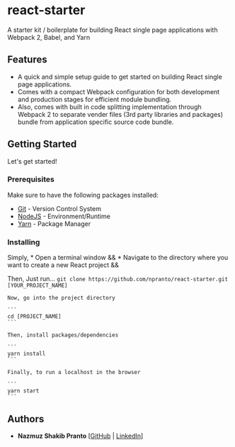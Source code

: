 # react-starter

A starter kit / boilerplate for building React single page applications with Webpack 2, Babel, and Yarn

## Features
* A quick and simple setup guide to get started on building React single page applications.
* Comes with a compact Webpack configuration for both development and production stages for efficient module bundling.
* Also, comes with built in code splitting implementation through Webpack 2 to separate vender files (3rd party libraries and packages) bundle from application specific source code bundle.


## Getting Started

Let's get started!

### Prerequisites
Make sure to have the following packages installed:
* [Git](https://git-scm.com/) - Version Control System
* [NodeJS](https://nodejs.org/en/) - Environment/Runtime
* [Yarn](https://yarnpkg.com/en/) - Package Manager

### Installing

Simply,
    * Open a terminal window &&
    * Navigate to the directory where you want to create a new React project &&

Then,
    Just run...
    ```
    git clone https://github.com/npranto/react-starter.git [YOUR_PROJECT_NAME]
    ```

    Now, go into the project directory

    ```
    cd [PROJECT_NAME]
    ```

    Then, install packages/dependencies

    ```
    yarn install
    ```

    Finally, to run a localhost in the browser

    ```
    yarn start
    ```

## Authors
* **Nazmuz Shakib Pranto** [[GitHub](https://github.com/npranto) | [LinkedIn](https://www.linkedin.com/in/npranto/)]
